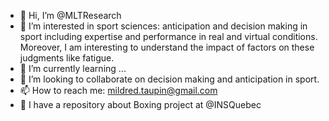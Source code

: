 - 👋 Hi, I’m @MLTResearch
- 👀 I’m interested in sport sciences: anticipation and decision making in sport including expertise and performance in real and virtual conditions. Moreover, I am interesting to understand the impact of factors on these judgments like fatigue.
- 🌱 I’m currently learning ...
- 💞️ I’m looking to collaborate on decision making and anticipation in sport.
- 📫 How to reach me: mildred.taupin@gmail.com
- 🥊 I have a repository about Boxing project at @INSQuebec

<!---
MLTResearch/MLTResearch is a ✨ special ✨ repository because its `README.md` (this file) appears on your GitHub profile.
You can click the Preview link to take a look at your changes.
--->
